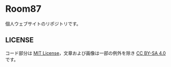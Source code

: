 # Room87
個人ウェブサイトのリポジトリです。

## LICENSE
コード部分は [MIT License](https://opensource.org/licenses/MIT)，文章および画像は一部の例外を除き [CC BY-SA 4.0](https://creativecommons.org/licenses/by-sa/4.0/) です。
